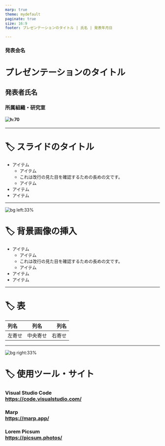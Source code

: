```yaml
---
marp: true
theme: mydefault
paginate: true
size: 16:9
footer: プレゼンテーションのタイトル | 氏名 | 発表年月日

---
```

<!-- _class: lead invert -->
<!-- _paginate: false -->

### 発表会名

# **プレゼンテーションのタイトル**
## 発表者氏名

### 所属組織・研究室

#### ![h:70](https://www.tsukuba.ac.jp/assets/img/common/logo-w.svg)

---
# :label: スライドのタイトル

- アイテム
    - アイテム
    - これは改行の見た目を確認するための長めの文です。
    - アイテム
- アイテム
- アイテム

---
![bg left:33%](https://picsum.photos/720?image=1035)

# :label: 背景画像の挿入

- アイテム
    - アイテム
    - これは改行の見た目を確認するための長めの文です。
    - アイテム
- アイテム
- アイテム

---
# :label: 表

|列名|列名|列名|
|:--|:--:|--:|
|左寄せ|中央寄せ|右寄せ|

---
![bg right:33%](https://picsum.photos/720?image=755)
<!-- _class: lead -->
<!-- _footer: '' -->

# :label: 使用ツール・サイト

### Visual Studio Code<br/>https://code.visualstudio.com/

### Marp<br/>https://marp.app/

### Lorem Picsum<br/>https://picsum.photos/
